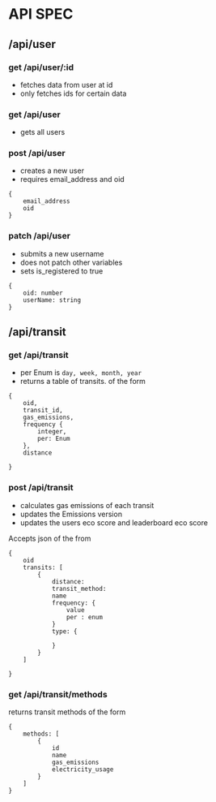 # API SPEC


## /api/user
### get /api/user/:id

- fetches data from user at id
- only fetches ids for certain data

### get /api/user

- gets all users

### post /api/user

- creates a new user
- requires email_address and oid

```
{
    email_address
    oid
}
```


### patch /api/user
- submits a new username
- does not patch other variables
- sets is_registered to true
```
{
    oid: number
    userName: string
}
```


## /api/transit

### get /api/transit

- per Enum is ` day, week, month, year `
- returns a table of transits. of the form
```
{
    oid,
    transit_id,
    gas_emissions,
    frequency {
        integer,
        per: Enum
    },
    distance

}
```

### post /api/transit

- calculates gas emissions of each transit
- updates the Emissions version
- updates the users eco score and leaderboard eco score



Accepts json of the from
```
{
    oid
    transits: [
        {
            distance: 
            transit_method:
            name
            frequency: {
                value
                per : enum
            }
            type: {

            }
        }
    ]

}
```

### get /api/transit/methods

returns transit methods of the form
```
{
    methods: [
        {
            id
            name
            gas_emissions
            electricity_usage 
        }
    ]
}
```